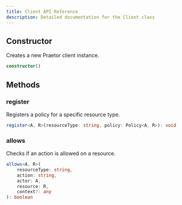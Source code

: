 ```yaml
---
title: Client API Reference
description: Detailed documentation for the Client class
---
```


## Constructor

Creates a new Praetor client instance.

```typescript
constructor()
```

## Methods

### register

Registers a policy for a specific resource type.

```typescript
register<A, R>(resourceType: string, policy: Policy<A, R>): void
```

### allows

Checks if an action is allowed on a resource.

```typescript
allows<A, R>(
    resourceType: string, 
    action: string, 
    actor: A, 
    resource: R, 
    context?: any
): boolean
```
